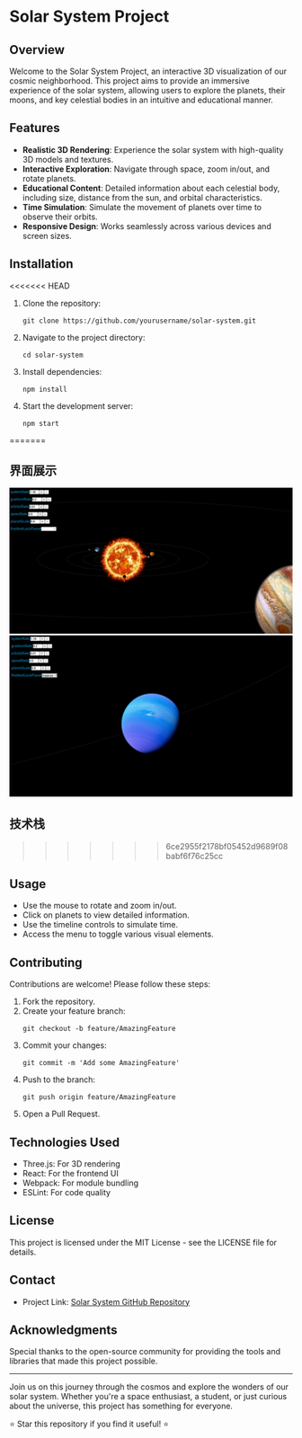 # Solar System Project

## Overview

Welcome to the Solar System Project, an interactive 3D visualization of our cosmic neighborhood. This project aims to provide an immersive experience of the solar system, allowing users to explore the planets, their moons, and key celestial bodies in an intuitive and educational manner.

## Features

- **Realistic 3D Rendering**: Experience the solar system with high-quality 3D models and textures.
- **Interactive Exploration**: Navigate through space, zoom in/out, and rotate planets.
- **Educational Content**: Detailed information about each celestial body, including size, distance from the sun, and orbital characteristics.
- **Time Simulation**: Simulate the movement of planets over time to observe their orbits.
- **Responsive Design**: Works seamlessly across various devices and screen sizes.

## Installation

<<<<<<< HEAD
1. Clone the repository:
   ```
   git clone https://github.com/yourusername/solar-system.git
   ```
2. Navigate to the project directory:
   ```
   cd solar-system
   ```
3. Install dependencies:
   ```
   npm install
   ```
4. Start the development server:
   ```
   npm start
   ```
=======
## 界面展示
![界面1](https://github.com/a7laya/solarST/blob/master/public/other/1.png)
![界面1](https://github.com/a7laya/solarST/blob/master/public/other/2.png)

## 技术栈
>>>>>>> 6ce2955f2178bf05452d9689f08babf6f76c25cc

## Usage

- Use the mouse to rotate and zoom in/out.
- Click on planets to view detailed information.
- Use the timeline controls to simulate time.
- Access the menu to toggle various visual elements.

## Contributing

Contributions are welcome! Please follow these steps:

1. Fork the repository.
2. Create your feature branch:
   ```
   git checkout -b feature/AmazingFeature
   ```
3. Commit your changes:
   ```
   git commit -m 'Add some AmazingFeature'
   ```
4. Push to the branch:
   ```
   git push origin feature/AmazingFeature
   ```
5. Open a Pull Request.

## Technologies Used

- Three.js: For 3D rendering
- React: For the frontend UI
- Webpack: For module bundling
- ESLint: For code quality

## License

This project is licensed under the MIT License - see the LICENSE file for details.

## Contact

- Project Link: [Solar System GitHub Repository](https://github.com/a7laya/solarST.git)

## Acknowledgments

Special thanks to the open-source community for providing the tools and libraries that made this project possible.

---

Join us on this journey through the cosmos and explore the wonders of our solar system. Whether you're a space enthusiast, a student, or just curious about the universe, this project has something for everyone.

⭐ Star this repository if you find it useful! ⭐
